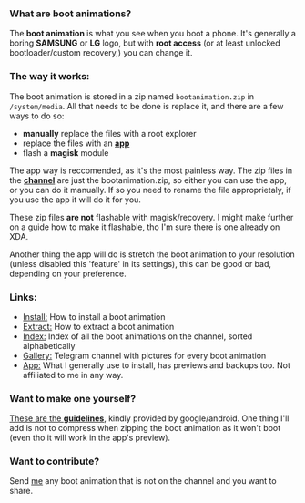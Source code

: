 ### What are boot animations?
The **boot animation** is what you see when you boot a phone. It's generally a boring **SAMSUNG** or **LG** logo, but with **root access** (or at least unlocked bootloader/custom recovery,) you can change it.

### The way it works:
The boot animation is stored in a zip named `bootanimation.zip` in `/system/media`. All that needs to be done is replace it, and there are a few ways to do so:
- **manually** replace the files with a root explorer
- replace the files with an [**app**](https://play.google.com/store/apps/details?id=com.jrummy.apps.boot.animations)
- flash a **magisk** module

The app way is reccomended, as it's the most painless way.
The zip files in the [**channel**](https://t.me/bootanmtsgallery) are just the bootanimation.zip, so either you can use the app, or you can do it manually. If so you need to rename the file approprietaly, if you use the app it will do it for you. 

These zip files **are not** flashable with magisk/recovery. I might make further on a guide how to make it flashable, tho I'm sure there is one already on XDA.

Another thing the app will do is stretch the boot animation to your resolution (unless disabled this 'feature' in its settings), this can be good or bad, depending on your preference.
### Links:
- [Install:](http://telegra.ph/Install-a-bootanimation-05-07) How to install a boot animation
- [Extract:](http://telegra.ph/Extract-a-bootanimation-05-07) How to extract a boot animation
- [Index:](http://telegra.ph/Bootanimation-Index-05-08) Index of all the boot animations on the channel, sorted alphabetically
- [Gallery:](https://t.me/bootanmtsgallery) Telegram channel with pictures for every boot animation
- [App:](https://play.google.com/store/apps/details?id=com.jrummy.apps.boot.animations) What I generally use to install, has previews and backups too. Not affiliated to me in any way.

### Want to make one yourself?
[These are the **guidelines**](https://android.googlesource.com/platform/frameworks/base.git/+/master/cmds/bootanimation/FORMAT.md), kindly provided by google/android. One thing I'll add is not to compress when zipping the boot animation as it won't boot (even tho it will work in the app's preview).

### Want to contribute?
Send [me](https://t.me/rastamanjohn) any boot animation that is not on the channel and you want to share.
